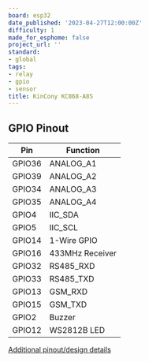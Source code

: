 ```yaml
---
board: esp32
date_published: '2023-04-27T12:00:00Z'
difficulty: 1
made_for_esphome: false
project_url: ''
standard:
- global
tags:
- relay
- gpio
- sensor
title: KinCony KC868-A8S
---
```


## GPIO Pinout

| Pin    | Function            |
| ------ | ------------------- |
| GPIO36 | ANALOG_A1           |
| GPIO39 | ANALOG_A2           |
| GPIO34 | ANALOG_A3           |
| GPIO35 | ANALOG_A4           |
| GPIO4  | IIC_SDA             |
| GPIO5  | IIC_SCL             |
| GPIO14 | 1-Wire GPIO         |
| GPIO16 | 433MHz Receiver     |
| GPIO32 | RS485_RXD           |
| GPIO33 | RS485_TXD           |
| GPIO13 | GSM_RXD             |
| GPIO15 | GSM_TXD             |
| GPIO2  | Buzzer              |
| GPIO12 | WS2812B LED         |
[Additional pinout/design details](https://www.kincony.com/gsm-relay-esp32-board.html)